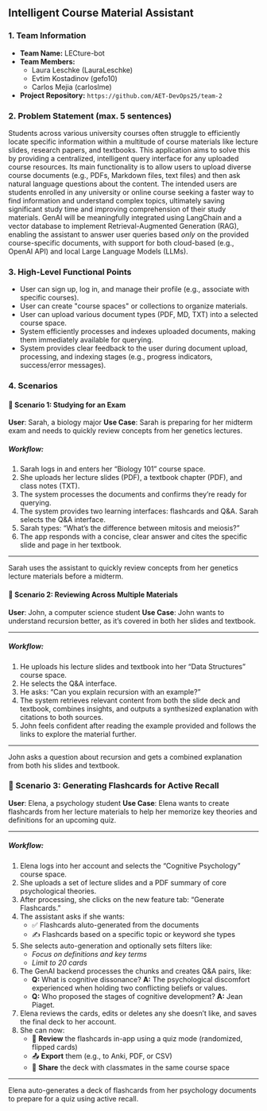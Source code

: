 ## Intelligent Course Material Assistant

### 1. Team Information

* **Team Name:** LECture-bot
* **Team Members:**
    * Laura Leschke (LauraLeschke)
    * Evtim Kostadinov (gefo10)
    * Carlos Mejia (carloslme)
* **Project Repository:** `https://github.com/AET-DevOps25/team-2`

### 2. Problem Statement (max. 5 sentences)

Students across various university courses often struggle to efficiently locate specific information within a multitude of course materials like lecture slides, research papers, and textbooks. This application aims to solve this by providing a centralized, intelligent query interface for any uploaded course resources. Its main functionality is to allow users to upload diverse course documents (e.g., PDFs, Markdown files, text files) and then ask natural language questions about the content. The intended users are students enrolled in any university or online course seeking a faster way to find information and understand complex topics, ultimately saving significant study time and improving comprehension of their study materials. GenAI will be meaningfully integrated using LangChain and a vector database to implement Retrieval-Augmented Generation (RAG), enabling the assistant to answer user queries based *only* on the provided course-specific documents, with support for both cloud-based (e.g., OpenAI API) and local Large Language Models (LLMs).


### 3. High-Level Functional Points

* User can sign up, log in, and manage their profile (e.g., associate with specific courses).
* User can create "course spaces" or collections to organize materials.
* User can upload various document types (PDF, MD, TXT) into a selected course space.
* System efficiently processes and indexes uploaded documents, making them immediately available for querying.
* System provides clear feedback to the user during document upload, processing, and indexing stages (e.g., progress indicators, success/error messages).

### 4. Scenarios 


#### 📘 Scenario 1: Studying for an Exam  

**User**: Sarah, a biology major
**Use Case**: Sarah is preparing for her midterm exam and needs to quickly review concepts from her genetics lectures.
##### Workflow:

1. Sarah logs in and enters her “Biology 101” course space.
2. She uploads her lecture slides (PDF), a textbook chapter (PDF), and class notes (TXT).
3. The system processes the documents and confirms they’re ready for querying.
4. The system provides two learning interfaces: flashcards and Q&A. Sarah selects the Q&A interface.
4. Sarah types: “What’s the difference between mitosis and meiosis?”
5. The app responds with a concise, clear answer and cites the specific slide and page in her textbook.

---
Sarah uses the assistant to quickly review concepts from her genetics lecture materials before a midterm.


#### 📂 Scenario 2: Reviewing Across Multiple Materials 
**User**: John, a computer science student
**Use Case**: John wants to understand recursion better, as it’s covered in both her slides and textbook.

---

##### Workflow:

1. He uploads his lecture slides and textbook into her “Data Structures” course space.
2. He selects the Q&A interface.
2. He asks: “Can you explain recursion with an example?”
3. The system retrieves relevant content from both the slide deck and textbook, combines insights, and outputs a synthesized explanation with citations to both sources.
4. John feels confident after reading the example provided and follows the links to explore the material further.

---
John asks a question about recursion and gets a combined explanation from both his slides and textbook.


### 🧠 Scenario 3: Generating Flashcards for Active Recall

**User**: Elena, a psychology student
**Use Case**: Elena wants to create flashcards from her lecture materials to help her memorize key theories and definitions for an upcoming quiz.

--- 

##### Workflow:

1. Elena logs into her account and selects the “Cognitive Psychology” course space.
2. She uploads a set of lecture slides and a PDF summary of core psychological theories.
3. After processing, she clicks on the new feature tab: “Generate Flashcards.”
4. The assistant asks if she wants:
    - ✅ Flashcards aIuto-generated from the documents
    - ✍️ Flashcards based on a specific topic or keyword she types
5. She selects auto-generation and optionally sets filters like:
    - *Focus on definitions and key terms*
    - *Limit to 20 cards*
6. The GenAI backend processes the chunks and creates Q&A pairs, like:
    - **Q:** What is cognitive dissonance?
      **A:** The psychological discomfort experienced when holding two conflicting beliefs or values.
    - **Q:** Who proposed the stages of cognitive development?
      **A:** Jean Piaget.
7. Elena reviews the cards, edits or deletes any she doesn’t like, and saves the final deck to her account.
8. She can now:
   - 🔁 **Review** the flashcards in-app using a quiz mode (randomized, flipped cards)
   - 📤 **Export** them (e.g., to Anki, PDF, or CSV)
   - 👥 **Share** the deck with classmates in the same course space

---
Elena auto-generates a deck of flashcards from her psychology documents to prepare for a quiz using active recall.

